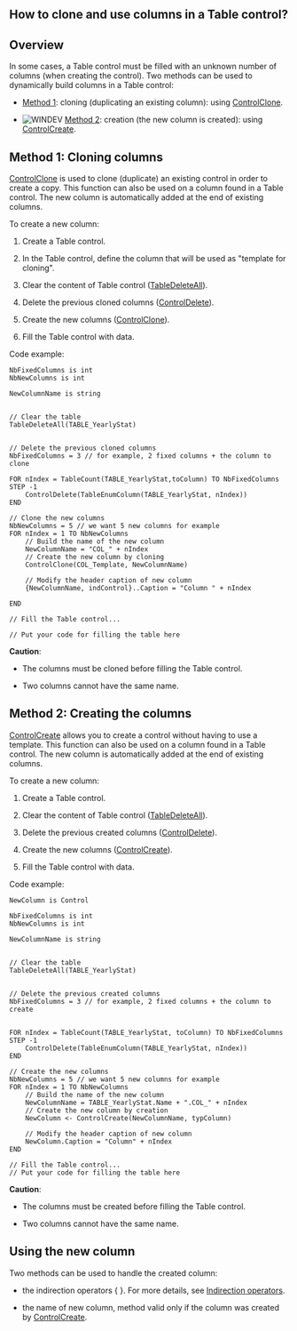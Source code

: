 
## How to clone and use columns in a Table control?
			

<a name="NOTE1"></a>
<a name="NOTE1_1"></a>


## Overview
<a name="overview_ELTTEXTE000160"></a>
In some cases, a Table control must be filled with an unknown number of columns (when creating the control). Two methods can be used to dynamically build columns in a Table control: 

- [Method 1](#NOTE2_1): cloning (duplicating an existing column): using [ControlClone](../WDLang1/3025017.md). 

- ![WINDEV](https://doc.pcsoft.fr/ext/images/us/WD.png) [Method 2](#NOTE3_1): creation (the new column is created): using [ControlCreate](../WDLang1/1000020876.md). 




<a name="NOTE2"></a>
<a name="NOTE2_1"></a>


## Method 1: Cloning columns
<a name="method_1_cloning_columns_ELTTEXTE000184"></a>
[ControlClone](../WDLang1/3025017.md) is used to clone (duplicate) an existing control in order to create a copy. This function can also be used on a column found in a Table control. The new column is automatically added at the end of existing columns.

To create a new column: 

1. Create a Table control. 

2. In the Table control, define the column that will be used as "template for cloning". 

3. Clear the content of Table control ([TableDeleteAll](../WDLang1/3074034.md)). 

4. Delete the previous cloned columns ([ControlDelete](../WDLang1/3025037.md)). 

5. Create the new columns ([ControlClone](../WDLang1/3025017.md)). 

6. Fill the Table control with data. 




Code example: 

```wl
NbFixedColumns is int
NbNewColumns is int

NewColumnName is string


// Clear the table
TableDeleteAll(TABLE_YearlyStat)


// Delete the previous cloned columns
NbFixedColumns = 3 // for example, 2 fixed columns + the column to clone

FOR nIndex = TableCount(TABLE_YearlyStat,toColumn) TO NbFixedColumns STEP -1
	ControlDelete(TableEnumColumn(TABLE_YearlyStat, nIndex))
END

// Clone the new columns
NbNewColumns = 5 // we want 5 new columns for example
FOR nIndex = 1 TO NbNewColumns
	// Build the name of the new column
	NewColumnName = "COL_" + nIndex
	// Create the new column by cloning
	ControlClone(COL_Template, NewColumnName)
	
	// Modify the header caption of new column
	{NewColumnName, indControl}..Caption = "Column " + nIndex 
	
END

// Fill the Table control...

// Put your code for filling the table here
```


**Caution**:

- The columns must be cloned before filling the Table control.  

- Two columns cannot have the same name. 








<a name="NOTE3"></a>
<a name="NOTE3_1"></a>


## Method 2: Creating the columns
<a name="method_2_creating_the_columns_ELTTEXTE000208"></a>
[ControlCreate](../WDLang1/1000020876.md) allows you to create a control without having to use a template. This function can also be used on a column found in a Table control. The new column is automatically added at the end of existing columns.

To create a new column: 

1. Create a Table control. 

2. Clear the content of Table control ([TableDeleteAll](../WDLang1/3074034.md)). 

3. Delete the previous created columns ([ControlDelete](../WDLang1/3025037.md)). 

4. Create the new columns ([ControlCreate](../WDLang1/1000020876.md)).

5. Fill the Table control with data. 




Code example: 


```wl
NewColumn is Control

NbFixedColumns is int
NbNewColumns is int

NewColumnName is string


// Clear the table
TableDeleteAll(TABLE_YearlyStat)


// Delete the previous created columns
NbFixedColumns = 3 // for example, 2 fixed columns + the column to create


FOR nIndex = TableCount(TABLE_YearlyStat, toColumn) TO NbFixedColumns STEP -1
	ControlDelete(TableEnumColumn(TABLE_YearlyStat, nIndex))
END

// Create the new columns
NbNewColumns = 5 // we want 5 new columns for example
FOR nIndex = 1 TO NbNewColumns
	// Build the name of the new column
	NewColumnName = TABLE_YearlyStat.Name + ".COL_" + nIndex
	// Create the new column by creation
	NewColumn <- ControlCreate(NewColumnName, typColumn)
	
	// Modify the header caption of new column
	NewColumn.Caption = "Column" + nIndex 
END

// Fill the Table control...
// Put your code for filling the table here
```


**Caution**:

- The columns must be created before filling the Table control.  

- Two columns cannot have the same name. 








<a name="NOTE4"></a>
<a name="NOTE4_1"></a>


## Using the new column
<a name="using_the_new_column_ELTTEXTE000232"></a>
Two methods can be used to handle the created column:

- the indirection operators { }. For more details, see [Indirection operators](../Motscles/1512005.md).

- the name of new column, method valid only if the column was created by [ControlCreate](../WDLang1/1000020876.md). 





